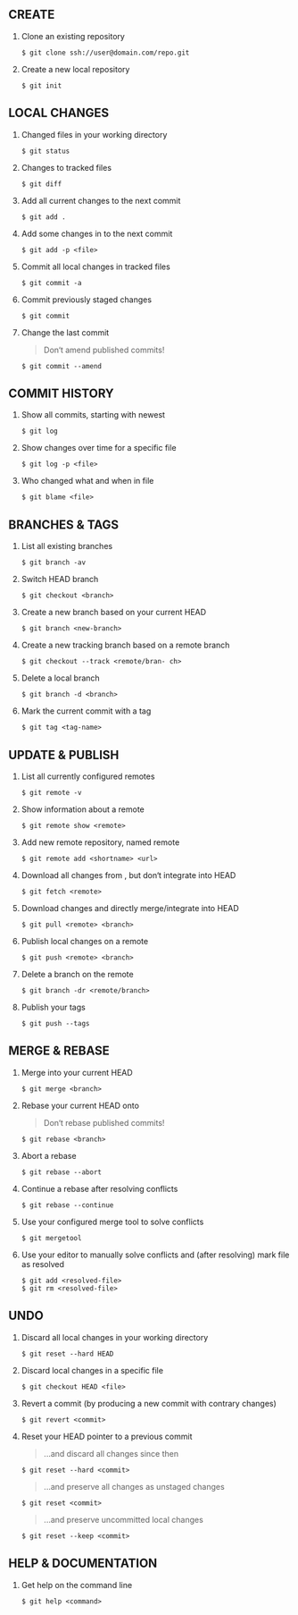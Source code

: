## CREATE
1. Clone an existing repository
    ```
    $ git clone ssh://user@domain.com/repo.git
    ```
2. Create a new local repository
    ```
    $ git init
    ```

## LOCAL CHANGES
1. Changed files in your working directory
    ```
    $ git status
    ```
2. Changes to tracked files
    ```
    $ git diff
    ```
3. Add all current changes to the next commit
    ```
    $ git add .
    ```
4. Add some changes in <file> to the next commit
    ```
    $ git add -p <file>
    ```
5. Commit all local changes in tracked files
    ```
    $ git commit -a
    ```
6. Commit previously staged changes
    ```
    $ git commit
    ```
7. Change the last commit
    > Don‘t amend published commits!
    ```
    $ git commit --amend
    ```

## COMMIT HISTORY
1. Show all commits, starting with newest
    ```
    $ git log
    ```
2. Show changes over time for a specific file
    ```
    $ git log -p <file>
    ```
3. Who changed what and when in file
    ```
    $ git blame <file>
    ```

## BRANCHES & TAGS
1. List all existing branches
    ```
    $ git branch -av
    ```
2. Switch HEAD branch
    ```
    $ git checkout <branch>
    ```
3. Create a new branch based on your current HEAD
    ```
    $ git branch <new-branch>
    ```
4. Create a new tracking branch based on a remote branch
    ```
    $ git checkout --track <remote/bran- ch>
    ```
5. Delete a local branch
    ```
    $ git branch -d <branch>
    ```
6. Mark the current commit with a tag
    ```
    $ git tag <tag-name>
    ```


## UPDATE & PUBLISH
1. List all currently configured remotes
    ```
    $ git remote -v
    ```
2. Show information about a remote
    ```
    $ git remote show <remote>
    ```
3. Add new remote repository, named remote
    ```
    $ git remote add <shortname> <url>
    ```
4. Download all changes from <remote>, but don‘t integrate into HEAD
    ```
    $ git fetch <remote>
    ```
5. Download changes and directly merge/integrate into HEAD
    ```
    $ git pull <remote> <branch>
    ```
6. Publish local changes on a remote
    ```
    $ git push <remote> <branch>
    ```
7. Delete a branch on the remote
    ```
    $ git branch -dr <remote/branch>
    ```
8. Publish your tags
    ```
    $ git push --tags
    ```

## MERGE & REBASE
1. Merge <branch> into your current HEAD
    ```
    $ git merge <branch>
    ```
2. Rebase your current HEAD onto <branch>
    > Don‘t rebase published commits!
    ```
    $ git rebase <branch>
    ```
3. Abort a rebase
    ```
    $ git rebase --abort
    ```
4. Continue a rebase after resolving conflicts
    ```
    $ git rebase --continue
    ```
5. Use your configured merge tool to solve conflicts
    ```
    $ git mergetool
    ```
6. Use your editor to manually solve conflicts and (after resolving) mark file as resolved
    ```
    $ git add <resolved-file>
    $ git rm <resolved-file>
    ```

## UNDO
1. Discard all local changes in your working directory
    ```
    $ git reset --hard HEAD
    ```
2. Discard local changes in a specific file
    ```
    $ git checkout HEAD <file>
    ```
3. Revert a commit (by producing a new commit with contrary changes)
    ```
    $ git revert <commit>
    ```
4. Reset your HEAD pointer to a previous commit
   > ...and discard all changes since then
    ```
    $ git reset --hard <commit>
    ```
    > ...and preserve all changes as unstaged changes
    ```
    $ git reset <commit>
    ```
    > ...and preserve uncommitted local changes
    ```
    $ git reset --keep <commit>
    ```

## HELP & DOCUMENTATION
1. Get help on the command line
    ```
    $ git help <command>
    ```